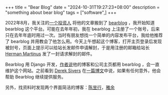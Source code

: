 +++
title = "Bear Blog"
date = "2024-10-31T19:27:23+08:00"
description = "something about bear blog"
tags = ["software",]
+++

2022年8月，我关注的[一个投资人](https://para.bearblog.dev) 将他的文章搬到了 [bearblog](https://www.bearblog.dev) ，我开始知道 bearblog 这个平台。可能在去年年初，我在 bearblog 上注册了一个账号，后来只在去年年底时用过一次。当时有朋友想找一个简单的内容发布平台，我给他推荐了 bearblog 并用教会了他怎么用。今天上午想起这个博客，打开主页登录后发现被封号，页面上提示可以给站长发邮件申请解封，于是用注册的邮箱给站长 [Herman Martinus](https://herman.bearblog.dev) 发了一封请求解封的邮件。

Bearblog 用 Django 开发，[作者说](https://herman.bearblog.dev/building-software-to-last-forever)他的博客和公司主页都用 bearblog ，会一直维护这个网站。之前看到 [Derek Sivers](https://sive.rs) 在[一篇博文](https://sive.rs/now2)中说，如果有任何意外，他会帮助 Bearblog 继续提供服务。

另外，找资料时发现两个界面简洁的博客：[陈昱行](https://yuhang.ch)，[雅余](https://yayu.net)
